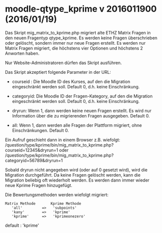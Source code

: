 # moodle-qtype_kprime v 2016011900 (2016/01/19)

Das Skript mig_matrix_to_kprime.php migriert alte ETHZ Matrix Fragen in
den neuen Fragentyp qtype_kprime. Es werden keine Fragen überschrieben
oder gelöscht, sondern immer nur neue Fragen erstellt. Es werden nur
Matrix Fragen migriert, die höchstens vier Optionen und höchstens 2
Anworten haben.

Nur Website-Administratoren dürfen das Skript ausführen. 

Das Skript akzeptiert folgende Parameter in der URL:

 - courseid : Die Moodle ID des Kurses, auf den die Migration
   eingeschränkt werden soll. Default 0, d.h. keine Einschränkung.

 - categoryid: Die Moodle ID der Fragen-Kategory, auf den die Migration
   eingeschränkt werden soll. Default 0, d.h. keine Einschränkung.

 - dryrun: Wenn 1, dann werden keine neuen Fragen erstellt. Es wird nur
   Information über die zu migrierenden Fragen ausgegeben. Default 0.

 - all: Wenn 1, dann werden alle Fragen der Plattform migriert, ohne
   Einschränkungen.  Default 0.

Ein Aufruf geschieht dann in einem Browser z.B. wiefolgt:
   <URL zum Moodle>/question/type/kprime/bin/mig_matrix_to_kprime.php?courseid=12345&dryrun=1
oder 
   <URL zum Moodle>/question/type/kprime/bin/mig_matrix_to_kprime.php?categoryid=56789&dryrun=1

Sobald dryrun nicht angegeben wird (oder auf 0 gesetzt wird), wird die
Migration durchgeführt. Da keine Fragen gelöscht werden, kann die
Migration beliebig oft wiederholt werden. Es werden dann immer wieder
neue Kprime Fragen hinzugefügt.

Die Bewertungsmethoden werden wiefolgt migriert:

    Matrix Methode       Kprime Methode
       'all'         =>   'subpoints'
       'kany'        =>   'kprime'
       'kprime'      =>   'kprimeonezero'

 default :  'kprime'

